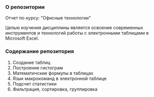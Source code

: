 ### О репозитории
Отчет по курсу: "Офисные технологии"

Целью изучения дисциплины является освоение современных инструментов и технологий работы с электронными таблицами в Microsoft Excel.

### Содержание репозитория
1. Создание таблиц
2. Построение гистограм
3. Математичские формулы в таблицах
4. Язык макрокоманд в электронной таблице 
5. Подсчет статистики
6. Фильтрация, сортировка, группировка